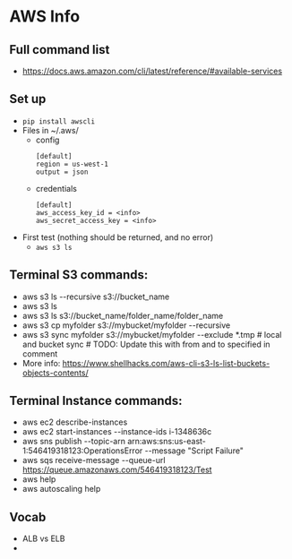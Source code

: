 # AWS Info

## Full command list
* https://docs.aws.amazon.com/cli/latest/reference/#available-services

## Set up
* `pip install awscli`
* Files in ~/.aws/
  * config
    ``````
    [default]
    region = us-west-1
    output = json
  * credentials
    ````
    [default]
    aws_access_key_id = <info>
    aws_secret_access_key = <info>
* First test (nothing should be returned, and no error)
  * `aws s3 ls`

## Terminal S3 commands:
* aws s3 ls --recursive s3://bucket_name
* aws s3 ls
* aws s3 ls s3://bucket_name/folder_name/folder_name
* aws s3 cp myfolder s3://mybucket/myfolder --recursive
* aws s3 sync myfolder s3://mybucket/myfolder --exclude *.tmp  # local and bucket sync # TODO: Update this with from and to specified in comment
* More info: https://www.shellhacks.com/aws-cli-s3-ls-list-buckets-objects-contents/

## Terminal Instance commands:
* aws ec2 describe-instances
* aws ec2 start-instances --instance-ids i-1348636c
* aws sns publish --topic-arn arn:aws:sns:us-east-1:546419318123:OperationsError --message "Script Failure"
* aws sqs receive-message --queue-url https://queue.amazonaws.com/546419318123/Test
* aws help
* aws autoscaling help 

## Vocab
* ALB vs ELB
* 